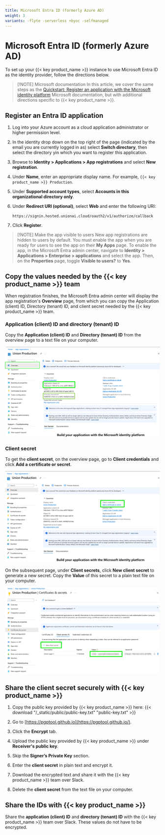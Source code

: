 ```yaml
---
title: Microsoft Entra ID (formerly Azure AD)
weight: 3
variants: -flyte -serverless +byoc -selfmanaged
---
```


# Microsoft Entra ID (formerly Azure AD)

To set up your {{< key product_name >}} instance to use Microsoft Entra ID as the identity provider, follow the directions below.

> [!NOTE] Microsoft documentation
> In this article, we cover the same steps as the
> [Quickstart: Register an application with the Microsoft identity platform](https://learn.microsoft.com/en-us/entra/identity-platform/quickstart-register-app) Microsoft documentation, but with additional directions specific
> to {{< key product_name >}}.

## Register an Entra ID application

1. Log into your Azure account as a cloud application administrator or higher permission level.

1. In the identity drop down on the top right of the page (indicated by the email you are currently logged in as) select **Switch directory**, then select the directory yin which you want to register this application.

1. Browse to **Identity > Applications > App registrations** and select **New registration**.

1. Under **Name**, enter an appropriate display name. For example, `{{< key product_name >}} Production`.

1. Under **Supported account types**, select **Accounts in this organizational directory only**.

1. Under **Redirect URI (optional)**, select **Web** and enter the following URI:

   `https://signin.hosted.unionai.cloud/oauth2/v1/authorize/callback`

1. Click **Register**.

> [!NOTE] Make the app visible to users
> New app registrations are hidden to users by default. You must enable the app when you are ready for
> users to see the app on their **My Apps** page.
> To enable the app, in the Microsoft Entra admin center, navigate to
> **Identity > Applications > Enterprise > applications** and select the app.
> Then, on the **Properties** page, toggle **Visible to users?** to **Yes**.

## Copy the values needed by the {{< key product_name >}} team

When registration finishes, the Microsoft Entra admin center will display the app registration's **Overview** page, from which you can copy the Application (client) ID, Directory (tenant) ID, and client secret needed by the {{< key product_name >}} team.

### Application (client) ID and directory (tenant) ID

Copy the **Application (client) ID** and **Directory (tenant) ID** from the overview page to a text file on your computer.

![Application and directory ID](../../_static/images/user-guide/data-plane-setup/single-sign-on-setup/microsoft-entra-id/entra-id-application-and-directory-id.png)

### Client secret

To get the **client secret**, on the overview page, go to **Client credentials** and click **Add a certificate or secret**.

![Client credentials](../../_static/images/user-guide/data-plane-setup/single-sign-on-setup/microsoft-entra-id/entra-id-client-credentials.png)

On the subsequent page, under **Client secrets**, click **New client secret** to generate a new secret.
Copy the **Value** of this secret to a plain text file on your computer.

![Client secret](../../_static/images/user-guide/data-plane-setup/single-sign-on-setup/microsoft-entra-id/entra-id-client-secret.png)

## Share the client secret securely with {{< key product_name >}}

1. Copy the public key provided by {{< key product_name >}} here:
   {{< download "/_static/public/public-key.txt" "public-key.txt" >}}

2. Go to [https://pgptool.github.io](https://pgptool.github.io/).

3. Click the **Encrypt** tab.

4. Upload the public key provided by {{< key product_name >}} under **Receiver's public key**.

5. Skip the **Signer’s Private Key** section.

6. Enter the **client secret** in plain text and encrypt it.

7. Download the encrypted text and share it with the {{< key product_name >}} team over Slack.

8. Delete the **client secret** from the text file on your computer.

## Share the IDs with {{< key product_name >}}

Share the **application (client) ID** and **directory (tenant) ID** with the {{< key product_name >}} team over Slack.
These values do not have to be encrypted.
